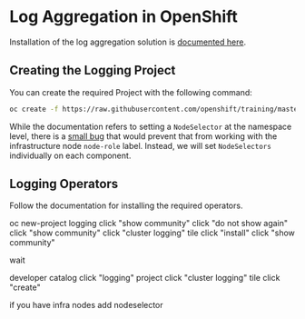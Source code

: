 # Log Aggregation in OpenShift
Installation of the log aggregation solution is [documented here](https://docs.openshift.com/container-platform/4.0/logging/efk-logging-deploy.html).

## Creating the Logging Project
You can create the required Project with the following command:

```sh
oc create -f https://raw.githubusercontent.com/openshift/training/master/assets/logging-project.yaml
```

While the documentation refers to setting a `NodeSelector` at the namespace
level, there is a [small
bug](https://bugzilla.redhat.com/show_bug.cgi?id=1683819) that would prevent
that from working with the infrastructure node `node-role` label. Instead, we
will set `NodeSelectors` individually on each component.

## Logging Operators
Follow the documentation for installing the required operators.

oc new-project logging
click "show community"
click "do not show again"
click "show community"
click "cluster logging" tile
click "install"
click "show community"

wait

developer catalog
click "logging" project
click "cluster logging" tile
click "create"

if you have infra nodes add nodeselector

